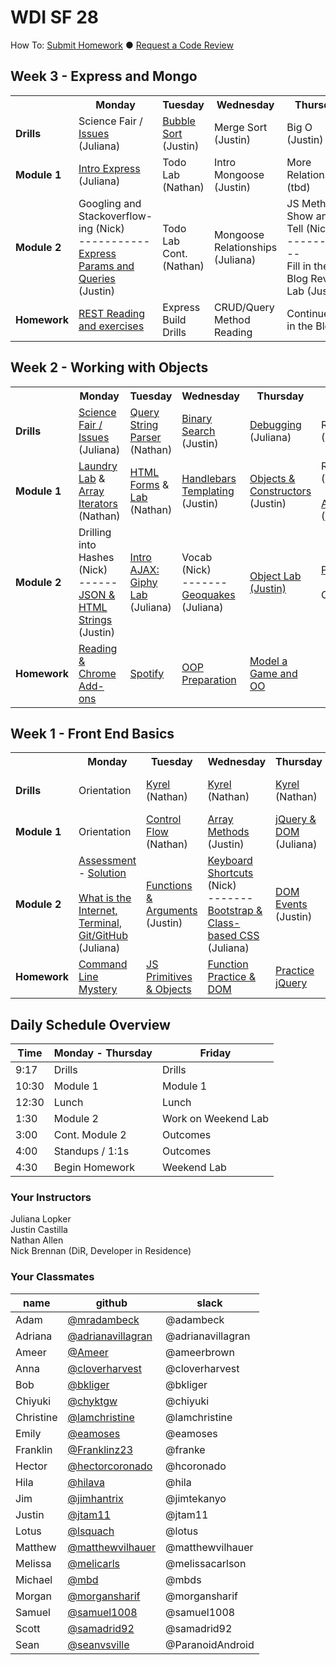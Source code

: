 # WDI SF 28


How To: <a href="https://github.com/SF-WDI-LABS/shared_modules/blob/master/how-to/submit-homework.md" target="blank">Submit Homework</a> ● <a href="https://github.com/SF-WDI-LABS/shared_modules/blob/master/how-to/request-a-code-review.md" target="blank">Request a Code Review</a>

## Week 3  - Express and Mongo
<table>
  <tr>
    <th><!-- BLANK --></th>
    <th>Monday</th>
    <th>Tuesday</th>
    <th>Wednesday</th>
    <th>Thursday</th>
    <th>Friday</th>
  </tr>
  <tr>
    <td><strong>Drills</strong></td>
    <td> <!-- Week 3 - Monday Drill -->
      Science Fair / <a href="https://github.com/SF-WDI-LABS/shared_modules/blob/master/how-to/peer-review.md">Issues</a>
      (Juliana)
    </td>
    <td> <!-- Week 3 - Tuesday Drill -->
      <a href="https://github.com/SF-WDI-LABS/js-algorithms-drills/tree/master/bubble-sort">Bubble Sort</a>
      (Justin)
    </td>
    <td> <!-- Week 3 - Wednesday Drill -->
      Merge Sort
      (Justin)
    </td>
    <td> <!-- Week 3 - Thursday Drill -->
      Big O
      (Justin)
    </td>
    <td> <!-- Week 3 - Friday Review -->
      Review
      (team)
    </td>
  </tr>
  <tr>
    <td><strong>Module 1</strong></td>
    <td> <!-- Week 3 - Monday Morning Module -->
      <a href="https://github.com/SF-WDI-LABS/shared_modules/tree/master/02-express-mongo-crud/intro-express/27-28" target="_blank">Intro Express</a>
      (Juliana)
    </td>
    <td> <!-- Week 3 - Tuesday Morning Module -->
      Todo Lab
      (Nathan)
    </td>
    <td> <!-- Week 3 - Wednesday Morning Module -->
      Intro Mongoose
      (Justin)
    </td>
    <td> <!-- Week 3 - Thursday Morning Module -->
      More Relationships
      (tbd)
    </td>
    <td> <!-- Week 3 - Friday Morning Module -->
      Review
      (team)
    </td>
  </tr>
  <tr>
    <td><strong>Module 2</strong></td>
    <td> <!-- Week 3 - Monday Afternoon Module -->
      Googling and Stackoverflow-ing
      (Nick)
      <br>
      -----------
      <br>
      <a href="https://github.com/SF-WDI-LABS/shared_modules/tree/master/02-express-mongo-crud/express-params-queries/27-28">Express Params and Queries</a>
      (Justin)
    </td>
    <td> <!-- Week 3 - Tuesday Afternoon Module -->
      Todo Lab Cont.
      (Nathan)
    </td>
    <td> <!-- Week 3 - Wednesday Afternoon Module -->
      Mongoose Relationships
      (Juliana)
    </td>
    <td> <!-- Week 3 - Thursday Afternoon Module -->
      JS Method Show and Tell
      (Nick)
      <br>
      -----------
      <br>
      Fill in the Blog Review Lab
      (Justin)
    </td>
    <td> <!-- Week 3 - Friday Afternoon / Weekend Lab -->
      Personal API
    </td>
  </tr>
  <tr>
    <td><strong>Homework</strong></td>
    <td> <!-- Week 3 - Monday Homework -->
      <a href="https://github.com/SF-WDI-LABS/shared_modules/tree/master/homework/27-28/week-03">REST Reading and exercises</a>
    </td>
    <td> <!-- Week 3 - Tuesday Homework -->
      Express Build Drills
    </td>
    <td> <!-- Week 3 - Wednesday Homework -->
      CRUD/Query Method Reading
    </td>
    <td> <!-- Week 3 - Thursday Homework -->
      Continue Fill in the Blog
    </td>
    <td> <!-- Week 3 - Friday -->
      <!-- BLANK -->
    </td>
  </tr>
</table>

## Week 2 - Working with Objects
<table>
  <tr>
    <th><!-- BLANK --></th>
    <th>Monday</th>
    <th>Tuesday</th>
    <th>Wednesday</th>
    <th>Thursday</th>
    <th>Friday</th>
  </tr>
  <tr>
    <td><strong>Drills</strong></td>
    <td> <!-- Week 2 - Monday Drill -->
      <a href="https://github.com/SF-WDI-LABS/shared_modules/blob/master/how-to/peer-review.md">Science Fair / Issues</a> (Juliana)
    </td>
    <td> <!-- Week 2 - Tuesday Drill -->
      <a href="https://github.com/SF-WDI-LABS/shared_modules/blob/master/01-front-end-basics/html-forms/27-28/exercises.md#query-parameters----solutions">Query String Parser</a>
      (Nathan)
    </td>
    <td> <!-- Week 2 - Wednesday Drill -->
      <a href="https://github.com/SF-WDI-LABS/js-algorithms-drills/blob/master/binary-search/README.md">Binary Search</a>
      (Justin)
    </td>
    <td> <!-- Week 2 - Thursday Drill -->
      <a href="https://github.com/sf-wdi-27-28/debug-drills">Debugging</a>
      (Juliana)
    </td>
    <td> <!-- Week 2 - Friday Review -->
      Review
      (Team)
    </td>
  </tr>
  <tr>
    <td><strong>Module 1</strong></td>
    <td> <!-- Week 2 - Monday Morning Module -->
    <a href="https://github.com/sf-wdi-27-28/laundry-mat">Laundry Lab</a>
    &amp;
    <a href="https://github.com/SF-WDI-LABS/shared_modules/tree/master/01-front-end-basics/js-array-iterators/28">Array Iterators</a>
			(Nathan)
    </td>
    <td> <!-- Week 2 - Tuesday Morning Module -->
      <a href="https://github.com/SF-WDI-LABS/shared_modules/blob/master/01-front-end-basics/html-forms/27-28">HTML Forms</a> &amp; <a href="https://github.com/sf-wdi-27-28/html-forms-lab">Lab</a>
      (Nathan)
    </td>
    <td> <!-- Week 2 - Wednesday Morning Module -->
      <a href="https://github.com/SF-WDI-LABS/shared_modules/tree/master/01-front-end-basics/templating-handlebars/27-28">Handlebars Templating</a>
      (Justin)
    </td>
    <td> <!-- Week 2 - Thursday Morning Module -->
     <a href="https://github.com/SF-WDI-LABS/shared_modules/blob/master/01-front-end-basics/oo-objects-constructors/27-28/README.md" target="new">Objects & Constructors</a>
      (Justin)
    </td>
    <td> <!-- Week 2 - Friday Morning Module -->
      Review (Team)
      <br>
      <br>
      <a href="https://github.com/SF-WDI-LABS/shared_modules/tree/master/assessments/27-28/week-02">Assessment</a> (<a href="https://github.com/SF-WDI-LABS/shared_modules/blob/master/assessments/27-28/week-02/solutions.md">Solution</a>)
    </td>
  </tr>
  <tr>
    <td><strong>Module 2</strong></td>
    <td> <!-- Week 2 - Monday Afternoon Module -->
      Drilling into Hashes
			(Nick)
      <br>
			------
			<br>
      <a href="https://github.com/sf-wdi-27-28/html_strings" target="new">JSON & HTML Strings</a>
      (Justin)
    </td>
    <td> <!-- Week 2 - Tuesday Afternoon Module -->
      <a href="https://github.com/SF-WDI-LABS/shared_modules/blob/master/01-front-end-basics/ajax-and-apis/27-28">Intro AJAX: Giphy Lab</a>
      (Juliana)
    </td>
    <td> <!-- Week 2 - Wednesday Afternoon Module -->
			Vocab
			(Nick)
			<br>
			-------
			<br>
      <a href="https://github.com/sf-wdi-27-28/geoquakes">Geoquakes</a>
      (Juliana)
    </td>
    <td> <!-- Week 2 - Thursday Afternoon Module -->
	<a href="https://github.com/SF-WDI-LABS/shared_modules/blob/master/01-front-end-basics/oo-prototypes/27-28/README.md" target="new">
      Object Lab
      (Justin)
      </a>
    </td>
    <td> <!-- Week 2 - Friday Afternoon / Weekend Lab -->
      <a href="https://github.com/sf-wdi-27-28/project-00">Project 0</a>
      <br><br>
      Outcomes
    </td>
  </tr>
  <tr>
    <td><strong>Homework</strong></td>
    <td> <!-- Week 2 - Monday Homework -->
      <a href="https://github.com/SF-WDI-LABS/shared_modules/blob/27-28-w2-d1-hmwk/homework/27-28/week-02/README.md">Reading &amp; Chrome Add-ons</a>
    </td>
    <td> <!-- Week 2 - Tuesday Homework -->
    	<a href="https://github.com/SF-WDI-LABS/shared_modules/blob/master/homework/27-28/week-02/README.md">Spotify</a>
    </td>
    <td> <!-- Week 2 - Wednesday Homework -->
      	<a href="https://github.com/SF-WDI-LABS/shared_modules/blob/master/homework/27-28/week-02/README.md">OOP Preparation</a>
    </td>
    <td> <!-- Week 2 - Thursday Homework -->
      <a href="https://github.com/SF-WDI-LABS/shared_modules/tree/master/homework/27-28/week-02#day-4">Model a Game and OO</a>
    </td>
    <td> <!-- Week 2 - Friday -->
      <!-- BLANK -->
    </td>
  </tr>
</table>

## Week 1 - Front End Basics
<table>
  <tr>
    <th><!-- BLANK --></th>
    <th>Monday</th>
    <th>Tuesday</th>
    <th>Wednesday</th>
    <th>Thursday</th>
    <th>Friday</th>
  </tr>
  <tr>
    <td><strong>Drills</strong></td>
    <td> <!-- Week 1 - Monday Drill -->
      Orientation
    </td>
    <td> <!-- Week 1 - Tuesday Drill -->
      <a href="https://github.com/sf-wdi-27-28/kyrel">Kyrel</a>
      (Nathan)
    </td>
    <td> <!-- Week 1 - Wednesday Drill -->
      <a href="https://github.com/sf-wdi-27-28/kyrel">Kyrel</a>
      (Nathan)
    </td>
    <td> <!-- Week 1 - Thursday Drill -->
      <a href="https://github.com/sf-wdi-27-28/kyrel">Kyrel</a>
      (Nathan)
    </td>
    <td> <!-- Week 1 - Friday Review -->
      <a href="https://github.com/sf-wdi-27-28/kyrel">Extend Kyrel</a>
      (Nathan)
    </td>
  </tr>
  <tr>
    <td><strong>Module 1</strong></td>
    <td> <!-- Week 1 - Monday Morning Module -->
      Orientation
    </td>
    <td> <!-- Week 1 - Tuesday Morning Module -->
      <a href="https://github.com/SF-WDI-LABS/shared_modules/tree/master/01-front-end-basics/js-control-flow/25">Control Flow</a>
      (Nathan)
    </td>
    <td> <!-- Week 1 - Wednesday Morning Module -->
      <a href="https://github.com/SF-WDI-LABS/shared_modules/tree/master/01-front-end-basics/js-arrays/27-28" target="new">Array Methods</a>
      (Justin)
    </td>
    <td> <!-- Week 1 - Thursday Morning Module -->
    	<a href="https://github.com/SF-WDI-LABS/shared_modules/tree/master/01-front-end-basics/jquery-dom-manipulation/27-28">jQuery &amp; DOM</a>
      (Juliana)
    </td>
    <td> <!-- Week 1 - Friday Morning Module -->
      Review
      (Team)
    </td>
  </tr>
  <tr>
    <td><strong>Module 2</strong></td>
    <td> <!-- Week 1 - Monday Afternoon Module -->
      <a href="https://github.com/SF-WDI-LABS/shared_modules/tree/master/assessments/27-28/day-01">Assessment</a> - <a href="https://github.com/SF-WDI-LABS/shared_modules/blob/master/assessments/27-28/day-01/solutions.md">Solution</a>
      <br><br>
      <a href="https://github.com/SF-WDI-LABS/shared_modules/tree/master/01-front-end-basics/how-the-internet-works/27-28">What is the Internet, Terminal, Git/GitHub</a>
      (Juliana)
    </td>
    <td> <!-- Week 1 - Tuesday Afternoon Module -->
      <a href="https://github.com/SF-WDI-LABS/shared_modules/blob/master/01-front-end-basics/js-functions/27-28">Functions & Arguments</a>
      (Justin)
    </td>
    <td> <!-- Week 1 - Wednesday Afternoon Module -->
			<a href="https://github.com/SF-WDI-LABS/shared_modules/blob/master/how-to/keyboard-shortcuts.md">Keyboard Shortcuts</a>
			(Nick)
			<br>
			-------
			<br>
      <a href="https://github.com/SF-WDI-LABS/shared_modules/tree/master/01-front-end-basics/css-bootstrap/27-28">Bootstrap &amp; Class-based CSS</a>
      (Juliana)
    </td>
    <td> <!-- Week 1 - Thursday Afternoon Module -->
      <a href="https://github.com/SF-WDI-LABS/shared_modules/tree/master/01-front-end-basics/jquery-event-binding/27-28" target="new">DOM Events</a>
      (Justin)
    </td>
    <td> <!-- Week 1 - Friday Afternoon / Weekend Lab -->
      <a href="https://github.com/sf-wdi-27-28/tic-tac-toe">Tic-Tac-Toe Weekend Lab</a>
      <br><br>
      Outcomes
    </td>
  </tr>
  <tr>
    <td><strong>Homework</strong></td>
    <td> <!-- Week 1 - Monday Homework -->
      <a href="https://github.com/SF-WDI-LABS/shared_modules/tree/master/homework/27-28/week-01">Command Line Mystery</a>
    </td>
    <td> <!-- Week 1 - Tuesday Homework -->
      <a href="https://github.com/SF-WDI-LABS/shared_modules/tree/master/homework/27-28/week-01#day-2">JS Primitives & Objects</a>
    </td>
    <td> <!-- Week 1 - Wednesday Homework -->
      <a href="https://github.com/SF-WDI-LABS/shared_modules/tree/master/homework/27-28/week-01#day-3">Function Practice & DOM</a>
    </td>
    <td> <!-- Week 1 - Thursday Homework -->
      <a href="https://github.com/SF-WDI-LABS/shared_modules/tree/master/homework/27-28/week-01#day-4">Practice jQuery</a>
    </td>
    <td> <!-- Week 1 - Friday -->
      <!-- BLANK -->
    </td>
  </tr>
</table>

## Daily Schedule Overview

Time | Monday - Thursday | Friday |
----- | -------- | -----
9:17  | Drills | Drills
10:30 | Module 1 | Module 1
12:30 | Lunch | Lunch
1:30 | Module 2 | Work on Weekend Lab
3:00 | Cont. Module 2 | Outcomes
4:00 | Standups / 1:1s | Outcomes
4:30 | Begin Homework | Weekend Lab

### Your Instructors
Juliana Lopker <br>
Justin Castilla <br>
Nathan Allen <br>
Nick Brennan (DiR, Developer in Residence)

### Your Classmates
| **name** | **github** | **slack** |
|-------|--------|--------|
| Adam | [@mradambeck](https://github.com/mradambeck) | @adambeck |
| Adriana | [@adrianavillagran](https://github.com/adrianavillagran) | @adrianavillagran |
| Ameer | [@Ameer](https://github.com/Ameer-Brown-Brown) | @ameerbrown |
| Anna | [@cloverharvest](https://github.com/cloverharvest) | @cloverharvest |
| Bob | [@bkliger](https://github.com/bkliger) | @bkliger |
| Chiyuki | [@chyktgw](https://github.com/chyktgw) | @chiyuki |
| Christine | [@lamchristine](https://github.com/lamchristine) | @lamchristine |
| Emily | [@eamoses](https://github.com/eamoses) | @eamoses |
| Franklin | [@Franklinz23](https://github.com/Franklinz23) | @franke |
| Hector | [@hectorcoronado](https://github.com/hectorcoronado) | @hcoronado |
| Hila | [@hilava](https://github.com/hilava) | @hila |
| Jim | [@jimhantrix](https://github.com/jimhantrix) | @jimtekanyo |
| Justin | [@jtam11](https://github.com/jtam11) | @jtam11 |
| Lotus | [@lsquach](https://github.com/lsquach) | @lotus |
| Matthew | [@matthewvilhauer](https://github.com/matthewvilhauer) | @matthewvilhauer |
| Melissa | [@melicarls](https://github.com/melicarls) | @melissacarlson |
| Michael | [@mbd](https://github.com/mbd-s) | @mbds |
| Morgan | [@morgansharif](https://github.com/morgansharif) | @morgansharif |
| Samuel | [@samuel1008](https://github.com/samuel1008) | @samuel1008 |
| Scott | [@samadrid92](https://github.com/samadrid92) | @samadrid92 |
| Sean | [@seanvsville](https://github.com/seanvsville) | @ParanoidAndroid |
